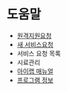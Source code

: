 # 도움말

* [원격지원요청](help.md)
* [새 서비스요청](service.md)
* 서비스 요청 목록
* 시료관리
* [아이랩 매뉴얼](ilabmenual.md)
* [프로그램 정보](version.md)

